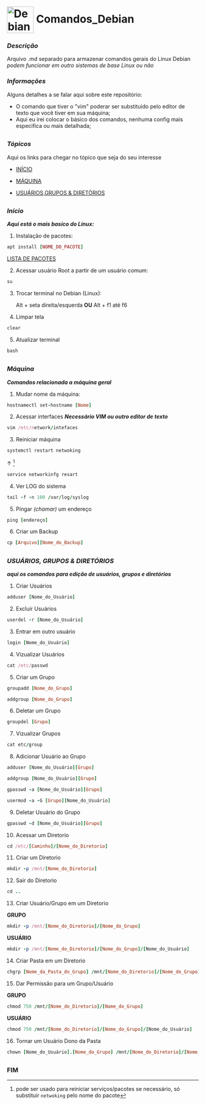 # <img align="center" alt="Debian" height="70" width="70" src="https://cdn.jsdelivr.net/gh/devicons/devicon/icons/debian/debian-plain-wordmark.svg" /> **Comandos_Debian**

### *Descrição*

  Arquivo .md separado para armazenar comandos gerais do Linux Debian 
  *podem funcionar em outro sistemas de base Linux ou não*
  
### *Informações*

Alguns detalhes a se falar aqui sobre este repositório:
- O comando que tiver o "vim" poderar ser substituido pelo editor de texto que você tiver em sua máquina;
- Aqui eu irei colocar o básico dos comandos, nenhuma config mais especifica ou mais detalhada;

##

### *Tópicos*

Aqui os links para chegar no tópico que seja do seu interesse

- [INÍCIO](https://github.com/jvwill/Comandos/blob/main/COMANDOS_DEBIAN.md#in%C3%ADcio)

- [MÁQUINA](https://github.com/jvwill/Comandos/blob/main/COMANDOS_DEBIAN.md#m%C3%A1quina)

- [USUÁRIOS,GRUPOS & DIRETÓRIOS](https://github.com/jvwill/Comandos/blob/main/COMANDOS_DEBIAN.md#usu%C3%A1rios-grupos--diret%C3%B3rios)


## 

### *Início*
  ***Aqui está o mais basíco do Linux:***
  1. Instalação de pacotes: 
  ```ruby
  apt install [NOME_DO_PACOTE]
  ```
  [LISTA DE PACOTES](https://github.com/Jv2205/Comandos/blob/main/Pacotes%20Linux.md)
  
  2. Acessar usuário Root a partir de um usuário comum:
  ```ruby
  su
  ```
  3. Trocar terminal no Debian (Linux):
  
     Alt + seta direita/esquerda __OU__  Alt + f1 até f6
  
  4. Limpar tela
  ```ruby
  clear
  ```
  
  5. Atualizar terminal
  ```ruby
  bash
  ```
##

### *Máquina*
  ***Comandos relacionada a máquina geral***
  1. Mudar nome da máquina:
  ```ruby
  hostnamectl set-hostname [Nome]
  ```
  
  2. Acessar interfaces ***Necessário VIM ou outro editor de texto***
  ```ruby
  vim /etc/network/intefaces
  ```
  
  3. Reiniciar máquina 
  
  ```ruby 
  systemctl restart netwoking
  ```
  ↑ [^1]
  ```ruby
  service networkinfg resart 
  ```
  [^1]: pode ser usado para reiniciar serviços/pacotes se necessário, só substituir `netwoking` pelo nome do pacote

  4. Ver LOG do sistema
  ```ruby
  tail -f -n 100 /var/log/syslog
  ```
  
  5. Pingar *(chamar)* um endereço
  ```ruby
  ping [endereço]
  ```
  
  6. Criar um Backup
  ```ruby
  cp [Arquivo][Nome_do_Backup]
  ```
  
  ##
  
  ### *USUÁRIOS, GRUPOS & DIRETÓRIOS*
   ***aqui os comandos para edição de usuários, grupos e diretórios***
   
  1. Criar Usuários
  ```ruby
  adduser [Nome_do_Usuário]
  ```
  
  2. Excluir Usuários
  ```ruby
  userdel -r [Nome_do_Usuário]
  ```
  
  3. Entrar em outro usuário
  ```ruby
  login [Nome_do_Usuário]
  ```
  
  4. Vizualizar Usuários
  ```ruby
  cat /etc/passwd
  ```
  
  5. Criar um Grupo
  ```ruby
  groupadd [Nome_do_Grupo]
  ```
  ```ruby
  addgroup [Nome_do_Grupo]
  ```
  
  6. Deletar um Grupo
  ```ruby
  groupdel [Grupo]
  ```
  
  7. Vizualizar Grupos
  ```ruby
  cat etc/group
  ```
  
  8. Adicionar Usuário ao Grupo
  ```ruby
  adduser [Nome_do_Usuário][Grupo]
  ```
  ```ruby
  addgroup [Nome_do_Usuário][Grupo]
  ```
  ```ruby
  gpasswd -a [Nome_do_Usuário][Grupo]
  ```
  ```ruby
  usermod -a -G [Grupo][Nome_do_Usuário]
  ```
  
  9. Deletar Usuário do Grupo
  ```ruby
  gpasswd -d [Nome_do_Usuário][Grupo]
  ```
    
  10. Acessar um Diretorio
  ```ruby
  cd /etc/[Caminho]/[Nome_do_Diretorio]
  ```      
  
  11. Criar um Diretorio
  ```ruby
  mkdir -p /mnt/[Nome_do_Diretorio]
  ```
  
  12. Sair do Diretorio
  ```ruby
  cd ..
  ```
   
  13. Criar Usuário/Grupo em um Diretorio
  
  __GRUPO__
  ```ruby
  mkdir -p /mnt/[Nome_do_Diretorio]/[Nome_do_Grupo]
  ```
  __USUÁRIO__
  ```ruby
  mkdir -p /mnt/[Nome_do_Diretorio]/[Nome_do_Grupo]/[Nome_do_Usuário] 
  ```
  
  14. Criar Pasta em um Diretorio
  ```ruby
  chgrp [Nome_da_Pasta_do_Grupo] /mnt/[Nome_do_Diretorio]/[Nome_do_Grupo] [Nome_da_Pasta_do_Grupo]
  ```
  
  15. Dar Permissão para um Grupo/Usuário
  
  __GRUPO__
  ```ruby
  chmod 750 /mnt/[Nome_do_Diretorio]/[Nome_do_Grupo]
  ```
  __USUÁRIO__
  ```ruby      
  chmod 750 /mnt/[Nome_do_Diretorio]/[Nome_do_Grupo]/[Nome_do_Usuário]
  ```
  16. Tornar um Usuário Dono da Pasta
  ```ruby
  chown [Nome_do_Usuário].[Nome_do_Grupo] /mnt/[Nome_do_Diretorio]/[Nome_do_Grupo]/[Nome_do_Usuário]
  ```
  
  ##
  
  ### FIM

